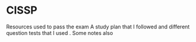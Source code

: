 # CISSP
Resources used to pass  the exam 
A study plan that I followed and different question tests that I used . Some notes also 
